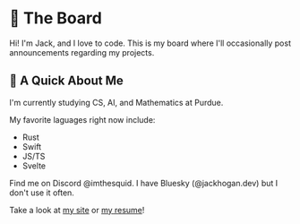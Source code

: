 # 📰 The Board 
Hi! I'm Jack, and I love to code. This is my board where I'll occasionally post announcements regarding my projects.

## 👋 A Quick About Me
I'm currently studying CS, AI, and Mathematics at Purdue. 

My favorite laguages right now include:
- Rust
- Swift
- JS/TS
- Svelte

Find me on Discord @imthesquid. I have Bluesky (@jackhogan.dev) but I don't use it often.

Take a look at [my site](https://jackhogan.dev) or [my resume](https://github.com/ImTheSquid/Resume/blob/main/two.pdf)!

<!--
**ImTheSquid/ImTheSquid** is a ✨ _special_ ✨ repository because its `README.md` (this file) appears on your GitHub profile.

Here are some ideas to get you started:

- 🔭 I’m currently working on ...
- 🌱 I’m currently learning ...
- 👯 I’m looking to collaborate on ...
- 🤔 I’m looking for help with ...
- 💬 Ask me about ...
- 📫 How to reach me: ...
- 😄 Pronouns: ...
- ⚡ Fun fact: ...
-->
